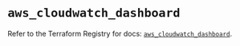 # `aws_cloudwatch_dashboard`

Refer to the Terraform Registry for docs: [`aws_cloudwatch_dashboard`](https://registry.terraform.io/providers/hashicorp/aws/5.32.1/docs/resources/cloudwatch_dashboard).
